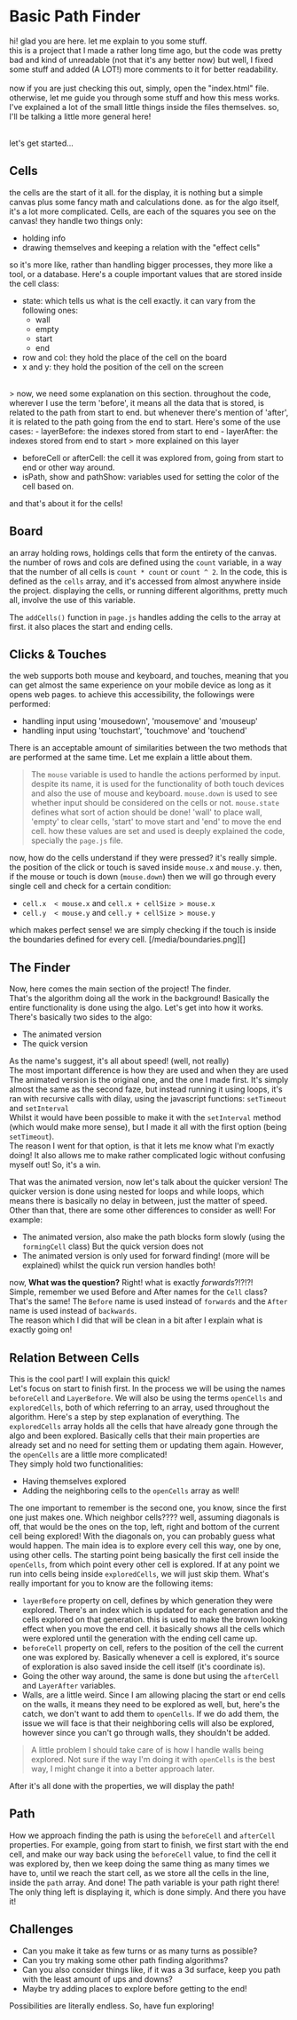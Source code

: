 # Basic Path Finder
hi! glad you are here. let me explain to you some stuff.<br>
this is a project that I made a rather long time ago, but the code was pretty bad
and kind of unreadable (not that it's any better now) but well, I fixed some stuff
and added (A LOT!) more comments to it for better readability.<br><br>
now if you are just checking this out, simply, open the "index.html" file.
otherwise, let me guide you through some stuff and how this mess works.<br>
I've explained a lot of the small little things inside the files themselves.
so, I'll be talking a little more general here! <br><br>

let's get started...

## Cells
the cells are the start of it all. for the display, it is nothing but a
simple canvas plus some fancy math and calculations done. as for the algo
itself, it's a lot more complicated. Cells, are each of the squares you see
on the canvas! they handle two things only:
- holding info
- drawing themselves and keeping a relation with the "effect cells"

so it's more like, rather than handling bigger processes, they more like
a tool, or a database.
Here's a couple important values that are stored inside the cell class:
- state: which tells us what is the cell exactly. it can vary from the following ones:
  - wall
  - empty
  - start
  - end
- row and col: they hold the place of the cell on the board
- x and y: they hold the position of the cell on the screen
<br>
> now, we need some explanation on this section.
throughout the code, wherever I use the term 'before', it means
all the data that is stored, is related to the path from start to end.
but whenever there's mention of 'after', it is related to the path
going from the end to start. Here's some of the use cases:
- layerBefore: the indexes stored from start to end
- layerAfter: the indexes stored from end to start
> more explained on this layer

- beforeCell or afterCell: the cell it was explored from, going from start to end or other way around.
- isPath, show and pathShow: variables used for setting the color of the cell based on.

and that's about it for the cells!

## Board
an array holding rows, holdings cells that form the entirety of the canvas.
the number of rows and cols are defined using the `count` variable,
in a way that the number of all cells is `count * count` or `count ^ 2`.
In the code, this is defined as the `cells` array, and it's accessed from
almost anywhere inside the project. displaying the cells, or running different algorithms,
pretty much all, involve the use of this variable.

The `addCells()` function in `page.js` handles adding the cells to the array at first.
it also places the start and ending cells.

## Clicks & Touches
the web supports both mouse and keyboard, and touches, meaning that you
can get almost the same experience on your mobile device as long as it opens web pages.
to achieve this accessibility, the followings were performed:
- handling input using 'mousedown', 'mousemove' and 'mouseup'
- handling input using 'touchstart', 'touchmove' and 'touchend'

There is an acceptable amount of similarities between the two methods
that are performed at the same time. Let me explain a little about them.
> The `mouse` variable is used to handle the actions performed by input.
> despite its name, it is used for the functionality of both touch devices
> and also the use of mouse and keyboard. `mouse.down` is used
> to see whether input should be considered on the cells or not.
> `mouse.state` defines what sort of action should be done!
> 'wall' to place wall, 'empty' to clear cells, 'start' to move start
> and 'end' to move the end cell. how these values are set and used
> is deeply explained the code, specially the `page.js` file.

now, how do the cells understand if they were pressed? it's really simple.
the position of the click or touch is saved inside `mouse.x` and `mouse.y`.
then, if the mouse or touch is down (`mouse.down`) then we will go through
every single cell and check for a certain condition:
- `cell.x  < mouse.x` and `cell.x + cellSize > mouse.x`
- `cell.y  < mouse.y` and `cell.y + cellSize > mouse.y`

which makes perfect sense! we are simply checking if the touch is
inside the boundaries defined for every cell.
[/media/boundaries.png][]

## The Finder
Now, here comes the main section of the project! The finder.<br>
That's the algorithm doing all the work in the background! Basically
the entire functionality is done using the algo. Let's get into how it works.
There's basically two sides to the algo:
- The animated version
- The quick version

As the name's suggest, it's all about speed! (well, not really)<br>
The most important difference is how they are used and when they are used
The animated version is the original one, and the one I made first.
It's simply almost the same as the second faze, but instead running it
using loops, it's ran with recursive calls with dilay, using the
javascript functions: `setTimeout` and `setInterval`<br>
Whilst it would have been possible to make it with the `setInterval`
method (which would make more sense), but I made it all with the first option
(being `setTimeout`).<br>
The reason I went for that option, is that it lets me know what I'm exactly doing!
It also allows me to make rather complicated logic without confusing myself out!
So, it's a win.<br>

That was the animated version, now let's talk about the quicker version!
The quicker version is done using nested for loops and while loops, which
means there is basically no delay in between, just the matter of speed.
Other than that, there are some other differences to consider as well!
For example:
- The animated version, also make the path blocks form slowly
(using the `formingCell` class) But the quick version does not
- The animated version is only used for forward finding! 
(more will be explained) whilst the quick run version handles both!

now, **What was the question?**
Right! what is exactly *forwards*?!?!?!<br>
Simple, remember we used Before and After names for the `Cell` class?
That's the same! The `Before` name is used instead of `forwards` and
the `After` name is used instead of `backwards`.<br>
The reason which I did that will be clean in a bit after I explain what
is exactly going on!

## Relation Between Cells
This is the cool part! I will explain this quick!<br>
Let's focus on start to finish first. In the process we will be
using the names `beforeCell` and `LayerBefore`. We will also be using the terms `openCells` and `exploredCells`,
both of which referring to an array, used throughout the algorithm. Here's a step by step explanation of everything.
The `exploredCells` array holds all the cells that have already gone through the algo and been explored.
Basically cells that their main properties are already set and no need for setting them or updating them again.
However, the `openCells` are a little more complicated!<br>
They simply hold two functionalities:
- Having themselves explored
- Adding the neighboring cells to the `openCells` array as well!<br>

The one important to remember is the second one, you know, since the first one just makes one.
Which neighbor cells???? well, assuming diagonals is off, that would be the ones on the top, left, right and bottom
of the current cell being explored! With the diagonals on, you can probably guess what would happen.
The main idea is to explore every cell this way, one by one, using other cells. The starting point being basically the
first cell inside the `openCells`, from which point every other cell is explored. If at any point we run into cells
being inside `exploredCells`, we will just skip them. What's really important for you to know are the following items:
- `layerBefore` property on cell, defines by which generation they were explored. There's an index which is updated for
each generation and the cells explored on that generation. this is used to make the brown looking effect when you move
the end cell. it basically shows all the cells which were explored until the generation with the ending cell came up.
- `beforeCell` property on cell, refers to the position of the cell the current one was explored by. Basically whenever
a cell is explored, it's source of exploration is also saved inside the cell itself (it's coordinate is).
- Going the other way around, the same is done but using the `afterCell` and `LayerAfter` variables.
- Walls, are a little weird. Since I am allowing placing the start or end cells on the walls, it means they need to be
explored as well, but, here's the catch, we don't want to add them to `openCells`. If we do add them, the issue we will
face is that their neighboring cells will also be explored, however since you can't go through walls, they shouldn't be
added.

> A little problem I should take care of is how I handle walls being explored. Not sure if the way I'm doing it with 
> `openCells` is the best way, I might change it into a better approach later.

After it's all done with the properties, we will display the path!

## Path
How we approach finding the path is using the `beforeCell` and `afterCell` properties. For example, going from start to
finish, we first start with the end cell, and make our way back using the `beforeCell` value, to find the cell it was
explored by, then we keep doing the same thing as many times we have to, until we reach the start cell, as we store all
the cells in the line, inside the `path` array. And done! The path variable is your path right there! The only thing 
left is displaying it, which is done simply. And there you have it!

## Challenges
- Can you make it take as few turns or as many turns as possible?
- Can you try making some other path finding algorithms?
- Can you also consider things like, if it was a 3d surface, keep you path with the least amount of ups and downs?
- Maybe try adding places to explore before getting to the end!

Possibilities are literally endless. So, have fun exploring! 